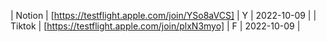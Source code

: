 | Notion | [https://testflight.apple.com/join/YSo8aVCS] | Y | 2022-10-09 |
| Tiktok | [https://testflight.apple.com/join/plxN3myo] | F | 2022-10-09 |
